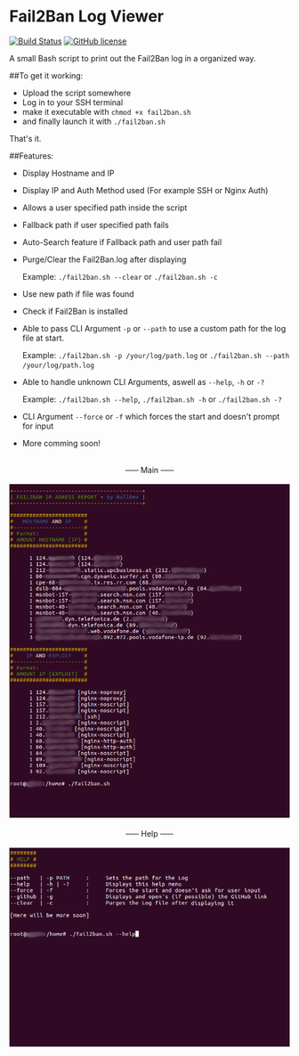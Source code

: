 # Fail2Ban Log Viewer

[![Build Status](https://travis-ci.org/NLDev/Fail2Ban-Log-Viewer.svg?branch=master)](https://travis-ci.org/NLDev/Fail2Ban-Log-Viewer)  [![GitHub license](https://img.shields.io/badge/license-MIT-blue.svg)](https://raw.githubusercontent.com/NLDev/Fail2Ban-Log-Viewer/master/LICENSE)

A small Bash script to print out the Fail2Ban log in a organized way.

##To get it working:

- Upload the script somewhere
- Log in to your SSH terminal
- make it executable with 
  `chmod +x fail2ban.sh`
- and finally launch it with
  `./fail2ban.sh`
  
That's it.

##Features:

- Display Hostname and IP
- Display IP and Auth Method used (For example SSH or Nginx Auth)
- Allows a user specified path inside the script
- Fallback path if user specified path fails
- Auto-Search feature if Fallback path and user path fail
- Purge/Clear the Fail2Ban.log after displaying

  Example: `./fail2ban.sh --clear` or `./fail2ban.sh -c`
  
- Use new path if file was found
- Check if Fail2Ban is installed
- Able to pass CLI Argument `-p` or `--path` to use a custom path for the log file at start.
  
  Example: `./fail2ban.sh -p /your/log/path.log` or `./fail2ban.sh --path /your/log/path.log`

- Able to handle unknown CLI Arguments, aswell as `--help`, `-h` or `-?`
  
  Example: `./fail2ban.sh --help`, `./fail2ban.sh -h` or `./fail2ban.sh -?`

- CLI Argument `--force` or `-f` which forces the start and doesn't prompt for input
- More comming soon!

<p align="center">
<br>
<strike>&nbsp;&nbsp;&nbsp;&nbsp;&nbsp;&nbsp;</strike> Main <strike>&nbsp;&nbsp;&nbsp;&nbsp;&nbsp;&nbsp;</strike><br><br>
<img src="https://raw.githubusercontent.com/NLDev/Fail2Ban-Log-Viewer/master/.src/scr1.png" />
<br><br><strike>&nbsp;&nbsp;&nbsp;&nbsp;&nbsp;&nbsp;</strike> Help <strike>&nbsp;&nbsp;&nbsp;&nbsp;&nbsp;&nbsp;</strike><br><br>
<img src="https://raw.githubusercontent.com/NLDev/Fail2Ban-Log-Viewer/master/.src/scr2.png" />
</p>
